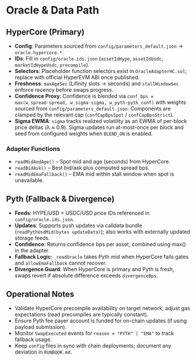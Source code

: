 # Oracle & Data Path

## HyperCore (Primary)
- **Config**: Parameters sourced from `config/parameters_default.json` → `oracle.hypercore.*`.
- **IDs**: Fill in `config/oracle.ids.json` (`assetIdHype`, `assetIdUsdc`, `marketIdHypeUsdc`, `precompile`).
- **Selectors**: Placeholder function selectors exist in `OracleAdapterHC.sol`; replace with official HyperEVM ABI once published.
- **Freshness**: `maxAgeSec` (Lifinity slots → seconds) and `stallWindowSec` enforce recency before swaps progress.
- **Confidence Proxy**: Confidence is blended via `conf_bps = max(w_spread·spread, w_sigma·sigma, w_pyth·pyth_conf)` with weights sourced from `config/parameters_default.json`. Components are clamped by the relevant cap (`confCapBpsSpot` / `confCapBpsStrict`).
- **Sigma EWMA**: `sigma` tracks realized volatility as an EWMA of per-block price deltas (λ ≈ 0.9). Sigma updates run at-most-once per block and seed from configured weights when `BLEND_ON` is enabled.

### Adapter Functions
- `readMidAndAge()` – Spot mid and age (seconds) from HyperCore.
- `readBidAsk()` – Best bid/ask plus computed spread bps.
- `readMidEmaFallback()` – EMA mid within stall window when spot is unavailable.

## Pyth (Fallback & Divergence)
- **Feeds**: HYPE/USD + USDC/USD price IDs referenced in `config/oracle.ids.json`.
- **Updates**: Supports push updates via calldata bundle (`readPythUsdMid(bytes updateData)`); also works with externally updated storage feeds.
- **Confidence**: Returns confidence bps per asset, combined using max() in the adapter.
- **Fallback Logic**: `_readOracle` takes Pyth mid when HyperCore fails gates and `allowEmaFallback` cannot recover.
- **Divergence Guard**: When HyperCore is primary and Pyth is fresh, swaps revert if absolute difference exceeds `divergenceBps`.

## Operational Notes
- Validate HyperCore precompile availability on target network; adjust gas expectations (read precompiles are typically constant).
- Ensure Pyth fee payer account is funded for on-chain updates (if using payload submission).
- Monitor `SwapExecuted` events for `reason = "PYTH" | "EMA"` to track fallback usage.
- Keep `config` files in sync with chain deployments; document any deviation in `RUNBOOK.md`.
